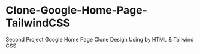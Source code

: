 # Clone-Google-Home-Page-TailwindCSS
Second Project Google Home Page Clone Design Using by HTML &amp; Tailwind CSS
